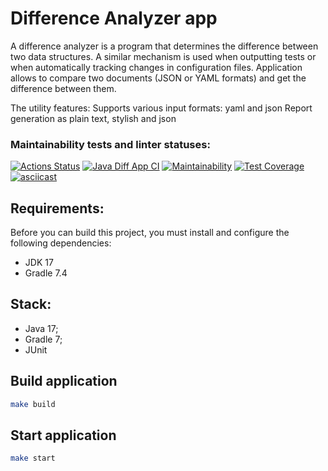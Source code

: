 # Difference Analyzer app
A difference analyzer is a program that determines the difference between two data structures. A similar mechanism is used when outputting tests or when automatically tracking changes in configuration files. Application allows to compare two documents (JSON or YAML formats) and get the difference between them.

The utility features:
Supports various input formats: yaml and json
Report generation as plain text, stylish and json


### Maintainability tests and linter statuses:
[![Actions Status](https://github.com/punchybunchy/java-project-71/workflows/hexlet-check/badge.svg)](https://github.com/punchybunchy/java-project-71/actions)
[![Java Diff App CI](https://github.com/punchybunchy/java-project-71/actions/workflows/app-check.yml/badge.svg)](https://github.com/punchybunchy/java-project-71/actions/workflows/app-check.yml)
[![Maintainability](https://api.codeclimate.com/v1/badges/a53184ea2f0c1a5d0ba2/maintainability)](https://codeclimate.com/github/punchybunchy/java-project-71/maintainability)
[![Test Coverage](https://api.codeclimate.com/v1/badges/a53184ea2f0c1a5d0ba2/test_coverage)](https://codeclimate.com/github/punchybunchy/java-project-71/test_coverage)
[![asciicast](https://asciinema.org/a/BiCfMpAm4tdpltyNT5RFCtwbQ.svg)](https://asciinema.org/a/BiCfMpAm4tdpltyNT5RFCtwbQ)

## Requirements:
Before you can build this project, you must install and configure the following dependencies:
* JDK 17
* Gradle 7.4

## Stack:

* Java 17;
* Gradle 7;
* JUnit


## Build application

```bash
make build
```

## Start application

```bash
make start
```
